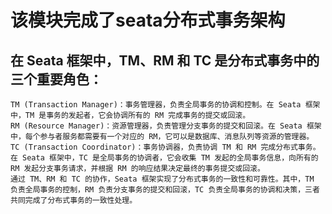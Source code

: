 # 该模块完成了seata分布式事务架构

## 在 Seata 框架中，TM、RM 和 TC 是分布式事务中的三个重要角色：
    TM (Transaction Manager)：事务管理器，负责全局事务的协调和控制。在 Seata 框架中，TM 是事务的发起者，它会协调所有的 RM 完成事务的提交或回滚。
    RM (Resource Manager)：资源管理器，负责管理分支事务的提交和回滚。在 Seata 框架中，每个参与者服务都需要有一个对应的 RM，它可以是数据库、消息队列等资源的管理器。
    TC (Transaction Coordinator)：事务协调器，负责协调 TM 和 RM 完成分布式事务。在 Seata 框架中，TC 是全局事务的协调者，它会收集 TM 发起的全局事务信息，向所有的 RM 发起分支事务请求，并根据 RM 的响应结果决定最终的事务提交或回滚。
    通过 TM、RM 和 TC 的协作，Seata 框架实现了分布式事务的一致性和可靠性。其中，TM 负责全局事务的控制，RM 负责分支事务的提交和回滚，TC 负责全局事务的协调和决策，三者共同完成了分布式事务的一致性处理。